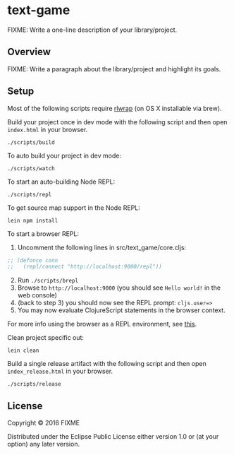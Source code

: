 # text-game

FIXME: Write a one-line description of your library/project.

## Overview

FIXME: Write a paragraph about the library/project and highlight its goals.

## Setup

Most of the following scripts require [rlwrap](http://utopia.knoware.nl/~hlub/uck/rlwrap/) (on OS X installable via brew).

Build your project once in dev mode with the following script and then open `index.html` in your browser.

    ./scripts/build

To auto build your project in dev mode:

    ./scripts/watch

To start an auto-building Node REPL:

    ./scripts/repl

To get source map support in the Node REPL:

    lein npm install
    
To start a browser REPL:
    
1. Uncomment the following lines in src/text_game/core.cljs:
```clojure
;; (defonce conn
;;   (repl/connect "http://localhost:9000/repl"))
```
2. Run `./scripts/brepl`
3. Browse to `http://localhost:9000` (you should see `Hello world!` in the web console)
4. (back to step 3) you should now see the REPL prompt: `cljs.user=>`
5. You may now evaluate ClojureScript statements in the browser context.
    
For more info using the browser as a REPL environment, see
[this](https://github.com/clojure/clojurescript/wiki/The-REPL-and-Evaluation-Environments#browser-as-evaluation-environment).
    
Clean project specific out:

    lein clean
     
Build a single release artifact with the following script and then open `index_release.html` in your browser.

    ./scripts/release

## License

Copyright © 2016 FIXME

Distributed under the Eclipse Public License either version 1.0 or (at your option) any later version.
